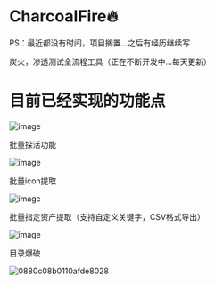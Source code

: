 # CharcoalFire🔥

PS：最近都没有时间，项目搁置...之后有经历继续写

炭火，渗透测试全流程工具（正在不断开发中...每天更新）


# 目前已经实现的功能点

![image](https://github.com/dahezhiquan/CharcoalFire/assets/76278560/7ec3dda8-0908-437b-9bb5-19a124815812)


批量探活功能

![image](https://github.com/dahezhiquan/CharcoalFire/assets/76278560/f1aeb149-78f3-46c7-80e8-43c41fdf2334)


批量icon提取

![image](https://github.com/dahezhiquan/CharcoalFire/assets/76278560/380bcdb7-ceed-43ba-9d7a-321b6790dcb3)

批量指定资产提取（支持自定义关键字，CSV格式导出）

![image](https://github.com/dahezhiquan/CharcoalFire/assets/76278560/0ad05e73-18bc-4637-8095-fa67630dab2b)

目录爆破

![0880c08b0110afde8028](https://github.com/dahezhiquan/CharcoalFire/assets/76278560/b5951c10-4ece-4855-8653-a3c1ec61cf07)




